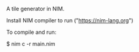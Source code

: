 A tile generator in NIM.

Install NIM compiler to run ("https://nim-lang.org")

To compile and run:

$ nim c -r main.nim
